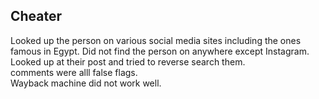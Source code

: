## Cheater
Looked up the person on various social media sites including the ones famous in Egypt. Did not find the person on anywhere except Instagram.  
Looked up at their post and tried to reverse search them.  
comments were alll false flags.  
Wayback machine did not work well.  
